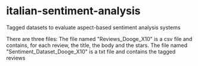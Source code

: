 # italian-sentiment-analysis
Tagged datasets to evaluate aspect-based sentiment analysis systems

There are three files:
The file named "Reviews_Dooge_X10" is a csv file and contains, for each review, the title, the body and the stars.
The file named "Sentiment_Dataset_Dooge_X10" is a txt file and contains the tagged reviews
